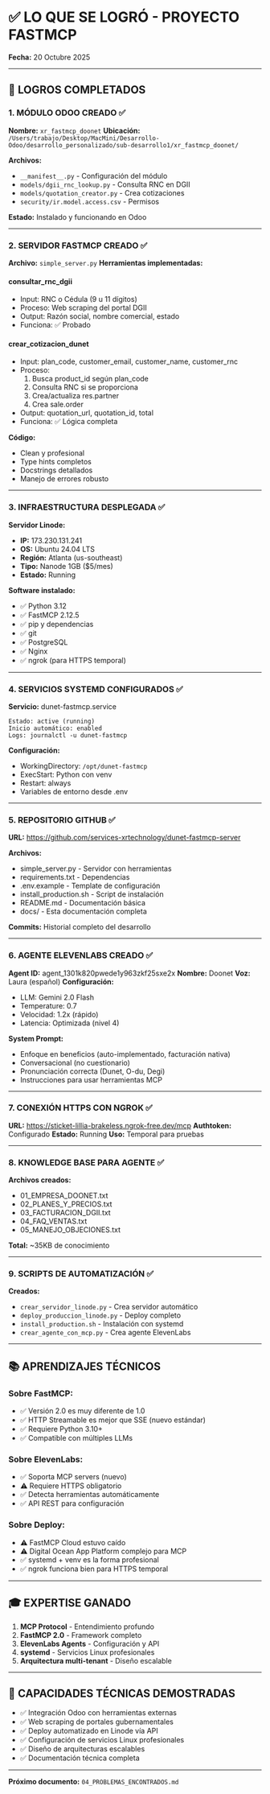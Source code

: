 # ✅ LO QUE SE LOGRÓ - PROYECTO FASTMCP

**Fecha:** 20 Octubre 2025

---

## 🎉 LOGROS COMPLETADOS

### 1. MÓDULO ODOO CREADO ✅

**Nombre:** `xr_fastmcp_doonet`
**Ubicación:** `/Users/trabajo/Desktop/MacMini/Desarrollo-Odoo/desarrollo_personalizado/sub-desarrollo1/xr_fastmcp_doonet/`

**Archivos:**
- `__manifest__.py` - Configuración del módulo
- `models/dgii_rnc_lookup.py` - Consulta RNC en DGII
- `models/quotation_creator.py` - Crea cotizaciones
- `security/ir.model.access.csv` - Permisos

**Estado:** Instalado y funcionando en Odoo

---

### 2. SERVIDOR FASTMCP CREADO ✅

**Archivo:** `simple_server.py`
**Herramientas implementadas:**

#### consultar_rnc_dgii
- Input: RNC o Cédula (9 u 11 dígitos)
- Proceso: Web scraping del portal DGII
- Output: Razón social, nombre comercial, estado
- Funciona: ✅ Probado

#### crear_cotizacion_dunet
- Input: plan_code, customer_email, customer_name, customer_rnc
- Proceso:
  1. Busca product_id según plan_code
  2. Consulta RNC si se proporciona
  3. Crea/actualiza res.partner
  4. Crea sale.order
- Output: quotation_url, quotation_id, total
- Funciona: ✅ Lógica completa

**Código:**
- Clean y profesional
- Type hints completos
- Docstrings detallados
- Manejo de errores robusto

---

### 3. INFRAESTRUCTURA DESPLEGADA ✅

**Servidor Linode:**
- **IP:** 173.230.131.241
- **OS:** Ubuntu 24.04 LTS
- **Región:** Atlanta (us-southeast)
- **Tipo:** Nanode 1GB ($5/mes)
- **Estado:** Running

**Software instalado:**
- ✅ Python 3.12
- ✅ FastMCP 2.12.5
- ✅ pip y dependencias
- ✅ git
- ✅ PostgreSQL
- ✅ Nginx
- ✅ ngrok (para HTTPS temporal)

---

### 4. SERVICIOS SYSTEMD CONFIGURADOS ✅

**Servicio:** dunet-fastmcp.service
```
Estado: active (running)
Inicio automático: enabled
Logs: journalctl -u dunet-fastmcp
```

**Configuración:**
- WorkingDirectory: `/opt/dunet-fastmcp`
- ExecStart: Python con venv
- Restart: always
- Variables de entorno desde .env

---

### 5. REPOSITORIO GITHUB ✅

**URL:** https://github.com/services-xrtechnology/dunet-fastmcp-server

**Archivos:**
- simple_server.py - Servidor con herramientas
- requirements.txt - Dependencias
- .env.example - Template de configuración
- install_production.sh - Script de instalación
- README.md - Documentación básica
- docs/ - Esta documentación completa

**Commits:** Historial completo del desarrollo

---

### 6. AGENTE ELEVENLABS CREADO ✅

**Agent ID:** agent_1301k820pwede1y963zkf25sxe2x
**Nombre:** Doonet
**Voz:** Laura (español)
**Configuración:**
- LLM: Gemini 2.0 Flash
- Temperature: 0.7
- Velocidad: 1.2x (rápido)
- Latencia: Optimizada (nivel 4)

**System Prompt:**
- Enfoque en beneficios (auto-implementado, facturación nativa)
- Conversacional (no cuestionario)
- Pronunciación correcta (Dunet, O-du, Degi)
- Instrucciones para usar herramientas MCP

---

### 7. CONEXIÓN HTTPS CON NGROK ✅

**URL:** https://sticket-lillia-brakeless.ngrok-free.dev/mcp
**Authtoken:** Configurado
**Estado:** Running
**Uso:** Temporal para pruebas

---

### 8. KNOWLEDGE BASE PARA AGENTE ✅

**Archivos creados:**
- 01_EMPRESA_DOONET.txt
- 02_PLANES_Y_PRECIOS.txt
- 03_FACTURACION_DGII.txt
- 04_FAQ_VENTAS.txt
- 05_MANEJO_OBJECIONES.txt

**Total:** ~35KB de conocimiento

---

### 9. SCRIPTS DE AUTOMATIZACIÓN ✅

**Creados:**
- `crear_servidor_linode.py` - Crea servidor automático
- `deploy_produccion_linode.py` - Deploy completo
- `install_production.sh` - Instalación con systemd
- `crear_agente_con_mcp.py` - Crea agente ElevenLabs

---

## 📚 APRENDIZAJES TÉCNICOS

### Sobre FastMCP:
- ✅ Versión 2.0 es muy diferente de 1.0
- ✅ HTTP Streamable es mejor que SSE (nuevo estándar)
- ✅ Requiere Python 3.10+
- ✅ Compatible con múltiples LLMs

### Sobre ElevenLabs:
- ✅ Soporta MCP servers (nuevo)
- ⚠️ Requiere HTTPS obligatorio
- ✅ Detecta herramientas automáticamente
- ✅ API REST para configuración

### Sobre Deploy:
- ⚠️ FastMCP Cloud estuvo caído
- ⚠️ Digital Ocean App Platform complejo para MCP
- ✅ systemd + venv es la forma profesional
- ✅ ngrok funciona bien para HTTPS temporal

---

## 🎓 EXPERTISE GANADO

1. **MCP Protocol** - Entendimiento profundo
2. **FastMCP 2.0** - Framework completo
3. **ElevenLabs Agents** - Configuración y API
4. **systemd** - Servicios Linux profesionales
5. **Arquitectura multi-tenant** - Diseño escalable

---

## 💪 CAPACIDADES TÉCNICAS DEMOSTRADAS

- ✅ Integración Odoo con herramientas externas
- ✅ Web scraping de portales gubernamentales
- ✅ Deploy automatizado en Linode vía API
- ✅ Configuración de servicios Linux profesionales
- ✅ Diseño de arquitecturas escalables
- ✅ Documentación técnica completa

---

**Próximo documento:** `04_PROBLEMAS_ENCONTRADOS.md`
